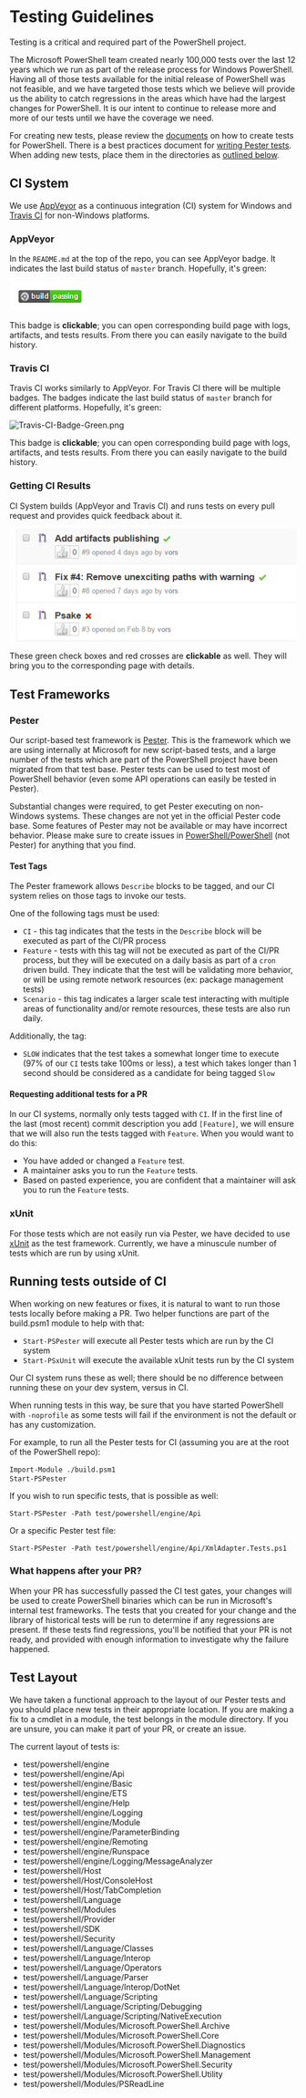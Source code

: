 
# Testing Guidelines

Testing is a critical and required part of the PowerShell project.

The Microsoft PowerShell team created nearly 100,000 tests over the last 12 years which we run as part of the release process for Windows PowerShell.
Having all of those tests available for the initial release of PowerShell was not feasible, and we have targeted those tests which we believe will provide us the ability to catch regressions in the areas which have had the largest changes for PowerShell.
It is our intent to continue to release more and more of our tests until we have the coverage we need.

For creating new tests, please review the [documents](https://github.com/PowerShell/PowerShell/tree/master/docs/testing-guidelines) on how to create tests for PowerShell.
There is a best practices document for [writing Pester tests](https://github.com/PowerShell/PowerShell/tree/master/docs/testing-guidelines/WritingPesterTests.md).
When adding new tests, place them in the directories as [outlined below](#test-layout).

## CI System

We use [AppVeyor](http://www.appveyor.com/) as a continuous integration (CI) system for Windows
and [Travis CI](http://www.travis-ci.com) for non-Windows platforms.

### AppVeyor

In the `README.md` at the top of the repo, you can see AppVeyor badge.
It indicates the last build status of `master` branch.
Hopefully, it's green:

![AppVeyor-Badge-Green.png](Images/AppVeyor-Badge-Green.png)

This badge is **clickable**; you can open corresponding build page with logs, artifacts, and tests results.
From there you can easily navigate to the build history.

### Travis CI

Travis CI works similarly to AppVeyor.
For Travis CI there will be multiple badges.
The badges indicate the last build status of `master` branch for different platforms.
Hopefully, it's green:

![Travis-CI-Badge-Green.png](Images/Travis-CI-Badge-Green.png)

This badge is **clickable**; you can open corresponding build page with logs, artifacts, and tests results.
From there you can easily navigate to the build history.

### Getting CI Results

CI System builds (AppVeyor and Travis CI) and runs tests on every pull request and provides quick feedback about it.

![AppVeyor-Github](Images/AppVeyor-Github.png)

These green check boxes and red crosses are **clickable** as well.
They will bring you to the corresponding page with details.

## Test Frameworks

### Pester

Our script-based test framework is [Pester](https://github.com/Pester/Pester).
This is the framework which we are using internally at Microsoft for new script-based tests,
and a large number of the tests which are part of the PowerShell project have been migrated from that test base.
Pester tests can be used to test most of PowerShell behavior (even some API operations can easily be tested in Pester).

Substantial changes were required, to get Pester executing on non-Windows systems.
These changes are not yet in the official Pester code base.
Some features of Pester may not be available or may have incorrect behavior.
Please make sure to create issues in [PowerShell/PowerShell](https://github.com/PowerShell/PowerShell/issues) (not Pester) for anything that you find.

#### Test Tags

The Pester framework allows `Describe` blocks to be tagged, and our CI system relies on those tags to invoke our tests.

One of the following tags must be used:

* `CI` - this tag indicates that the tests in the `Describe` block will be executed as part of the CI/PR process
* `Feature` - tests with this tag will not be executed as part of the CI/PR process, but they will be executed on a daily basis as part of a `cron` driven build. They indicate that the test will be validating more behavior, or will be using remote network resources (ex: package management tests)
* `Scenario` - this tag indicates a larger scale test interacting with multiple areas of functionality and/or remote resources, these tests are also run daily.

Additionally, the tag:

* `SLOW` indicates that the test takes a somewhat longer time to execute (97% of our `CI` tests take 100ms or less), a test which takes longer than 1 second should be considered as a candidate for being tagged `Slow`

#### Requesting additional tests for a PR

In our CI systems, normally only tests tagged with `CI`.  If in the first line of the last (most recent) commit description you add `[Feature]`,
we will ensure that we will also run the tests tagged with `Feature`.  When you would want to do this:

- You have added or changed a `Feature` test.
- A maintainer asks you to run the `Feature` tests.
- Based on pasted experience, you are confident that a maintainer will ask you to run the `Feature` tests.

### xUnit

For those tests which are not easily run via Pester, we have decided to use [xUnit](https://xunit.github.io/) as the test framework.
Currently, we have a minuscule number of tests which are run by using xUnit.

## Running tests outside of CI

When working on new features or fixes, it is natural to want to run those tests locally before making a PR.
Two helper functions are part of the build.psm1 module to help with that:

* `Start-PSPester` will execute all Pester tests which are run by the CI system
* `Start-PSxUnit` will execute the available xUnit tests run by the CI system

Our CI system runs these as well; there should be no difference between running these on your dev system, versus in CI.

When running tests in this way, be sure that you have started PowerShell with `-noprofile` as some tests will fail if the
environment is not the default or has any customization.

For example, to run all the Pester tests for CI (assuming you are at the root of the PowerShell repo):

```
Import-Module ./build.psm1
Start-PSPester
```

If you wish to run specific tests, that is possible as well:

```
Start-PSPester -Path test/powershell/engine/Api
```

Or a specific Pester test file:

```
Start-PSPester -Path test/powershell/engine/Api/XmlAdapter.Tests.ps1
```

### What happens after your PR?

When your PR has successfully passed the CI test gates, your changes will be used to create PowerShell binaries which can be run
in Microsoft's internal test frameworks.
The tests that you created for your change and the library of historical tests will be run to determine if any regressions are present.
If these tests find regressions, you'll be notified that your PR is not ready, and provided with enough information to investigate why the failure happened.



## Test Layout

We have taken a functional approach to the layout of our Pester tests and you should place new tests in their appropriate location.
If you are making a fix to a cmdlet in a module, the test belongs in the module directory.
If you are unsure, you can make it part of your PR, or create an issue.

The current layout of tests is:

* test/powershell/engine
* test/powershell/engine/Api
* test/powershell/engine/Basic
* test/powershell/engine/ETS
* test/powershell/engine/Help
* test/powershell/engine/Logging
* test/powershell/engine/Module
* test/powershell/engine/ParameterBinding
* test/powershell/engine/Remoting
* test/powershell/engine/Runspace
* test/powershell/engine/Logging/MessageAnalyzer
* test/powershell/Host
* test/powershell/Host/ConsoleHost
* test/powershell/Host/TabCompletion
* test/powershell/Language
* test/powershell/Modules
* test/powershell/Provider
* test/powershell/SDK
* test/powershell/Security
* test/powershell/Language/Classes
* test/powershell/Language/Interop
* test/powershell/Language/Operators
* test/powershell/Language/Parser
* test/powershell/Language/Interop/DotNet
* test/powershell/Language/Scripting
* test/powershell/Language/Scripting/Debugging
* test/powershell/Language/Scripting/NativeExecution
* test/powershell/Modules/Microsoft.PowerShell.Archive
* test/powershell/Modules/Microsoft.PowerShell.Core
* test/powershell/Modules/Microsoft.PowerShell.Diagnostics
* test/powershell/Modules/Microsoft.PowerShell.Management
* test/powershell/Modules/Microsoft.PowerShell.Security
* test/powershell/Modules/Microsoft.PowerShell.Utility
* test/powershell/Modules/PSReadLine
